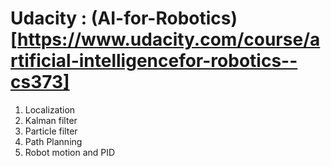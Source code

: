 # Udacity : (AI-for-Robotics)[https://www.udacity.com/course/artificial-intelligencefor-robotics--cs373]

1) Localization
2) Kalman filter 
3) Particle filter
4) Path Planning
5) Robot motion and PID
